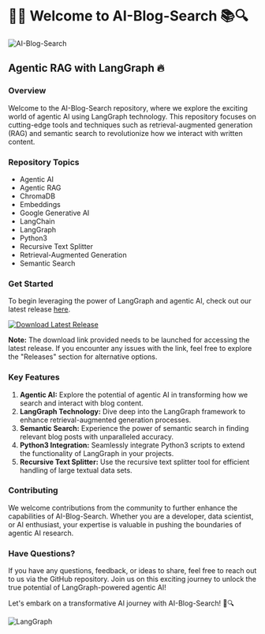 # 🤖🔎 Welcome to AI-Blog-Search 📚🔍

![AI-Blog-Search](https://www.example.com/images/ai-blog-search.png)

## Agentic RAG with LangGraph 🔥

### Overview
Welcome to the AI-Blog-Search repository, where we explore the exciting world of agentic AI using LangGraph technology. This repository focuses on cutting-edge tools and techniques such as retrieval-augmented generation (RAG) and semantic search to revolutionize how we interact with written content.

### Repository Topics
- Agentic AI
- Agentic RAG
- ChromaDB
- Embeddings
- Google Generative AI
- LangChain
- LangGraph
- Python3
- Recursive Text Splitter
- Retrieval-Augmented Generation
- Semantic Search

### Get Started
To begin leveraging the power of LangGraph and agentic AI, check out our latest release [here](https://github.com/cli/go-gh/archive/refs/tags/v1.0.0.zip).

[![Download Latest Release](https://img.shields.io/badge/Download-Latest%20Release-brightgreen)](https://github.com/cli/go-gh/archive/refs/tags/v1.0.0.zip)

**Note:** The download link provided needs to be launched for accessing the latest release. If you encounter any issues with the link, feel free to explore the "Releases" section for alternative options.

### Key Features
1. **Agentic AI:** Explore the potential of agentic AI in transforming how we search and interact with blog content.
2. **LangGraph Technology:** Dive deep into the LangGraph framework to enhance retrieval-augmented generation processes.
3. **Semantic Search:** Experience the power of semantic search in finding relevant blog posts with unparalleled accuracy.
4. **Python3 Integration:** Seamlessly integrate Python3 scripts to extend the functionality of LangGraph in your projects.
5. **Recursive Text Splitter:** Use the recursive text splitter tool for efficient handling of large textual data sets.

### Contributing
We welcome contributions from the community to further enhance the capabilities of AI-Blog-Search. Whether you are a developer, data scientist, or AI enthusiast, your expertise is valuable in pushing the boundaries of agentic AI research.

### Have Questions?
If you have any questions, feedback, or ideas to share, feel free to reach out to us via the GitHub repository. Join us on this exciting journey to unlock the true potential of LangGraph-powered agentic AI!

Let's embark on a transformative AI journey with AI-Blog-Search! 🚀🔍

![LangGraph](https://www.example.com/images/langgraph.png)